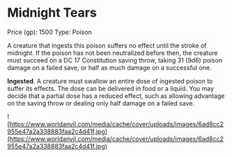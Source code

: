 # Midnight Tears

Price (gp): 1500
Type: Poison

A creature that ingests this poison suffers no effect until the stroke of midnight. If the poison has not been neutralized before then, the creature must succeed on a DC 17 Constitution saving throw, taking 31 (9d6) poison damage on a failed save, or half as much damage on a successful one.

**Ingested**. A creature must swallow an entire dose of ingested poison to suffer its effects. The dose can be delivered in food or a liquid. You may decide that a partial dose has a reduced effect, such as allowing advantage on the saving throw or dealing only half damage on a failed save.

![https://www.worldanvil.com/media/cache/cover/uploads/images/6ad8cc2955e47a2a338883faa2c4d41f.jpg](https://www.worldanvil.com/media/cache/cover/uploads/images/6ad8cc2955e47a2a338883faa2c4d41f.jpg)